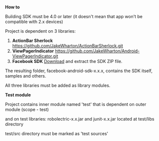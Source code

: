 **How to**

Building SDK must be 4.0 or later (it doesn't mean that app won't be compatible with 2.x devices)

Project is dependent on 3 libraries:
 1. **ActionBar Sherlock** 
https://github.com/JakeWharton/ActionBarSherlock.git
 2. **ViewPagerIndicator**
https://github.com/JakeWharton/Android-ViewPagerIndicator.git
 3. **Facebook SDK** [Download][1] and extract the SDK ZIP file. 

The resulting folder, facebook-android-sdk-x.x.x, contains the SDK itself, samples and others.

All three libraries must be added as library modules.

**Test module**

Project contains inner module named 'test' that is dependent on outer module (scope - test) 

and on test libraries:
robolectric-x.x.jar and junit-x.x.jar located at test/libs directory

test/src directory must be marked as 'test sources'

[1]: https://developers.facebook.com/resources/facebook-android-sdk-3.0.1.zip
